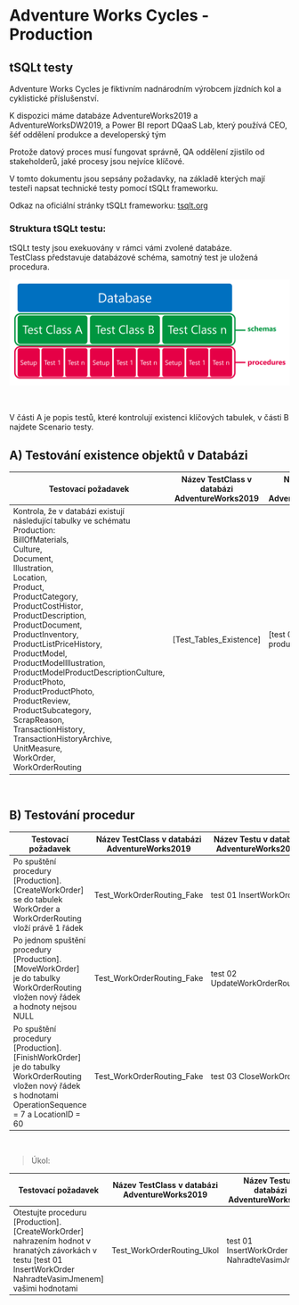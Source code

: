 # Adventure Works Cycles - Production

## tSQLt testy

Adventure Works Cycles je fiktivním nadnárodním výrobcem jízdních kol a cyklistické příslušenství.

K dispozici máme databáze AdventureWorks2019 a AdventureWorksDW2019, a Power BI report DQaaS Lab, který používá CEO, šéf oddělení produkce a developerský tým

Protože datový proces musí fungovat správně, QA oddělení zjistilo od stakeholderů, jaké procesy jsou nejvíce klíčové.

V tomto dokumentu jsou sepsány požadavky, na základě kterých mají testeři napsat technické testy pomocí tSQLt frameworku.

Odkaz na oficiální stránky tSQLt frameworku: [tsqlt.org](https://tsqlt.org/)

### Struktura tSQLt testu:

tSQLt testy jsou exekuovány v rámci vámi zvolené databáze. <br>
TestClass představuje databázové schéma, samotný test je uložená procedura.

![Struktura](Images/media/image1.png)

<br>


V části A je popis testů, které kontrolují existenci klíčových tabulek, v části B najdete Scenario testy.


## A) Testování existence objektů v Databázi

| Testovací požadavek | Název TestClass v databázi AdventureWorks2019 | Název Testu v databázi AdventureWorks2019 |
|---|---|---|
|Kontrola, že v databázi existují následující tabulky ve schématu Production: <br>BillOfMaterials,<br> Culture,<br> Document,<br> Illustration,<br> Location,<br> Product,<br> ProductCategory,<br> ProductCostHistor,<br> ProductDescription,<br> ProductDocument,<br> ProductInventory,<br> ProductListPriceHistory,<br> ProductModel, <br>ProductModelIllustration, <br>ProductModelProductDescriptionCulture, <br>ProductPhoto, <br>ProductProductPhoto, <br>ProductReview,<br> ProductSubcategory, <br>ScrapReason, <br>TransactionHistory, <br>TransactionHistoryArchive, <br>UnitMeasure, <br>WorkOrder,<br> WorkOrderRouting | [Test_Tables_Existence] | [test 01 Existence of production tables] |
<br>

## B) Testování procedur

| Testovací požadavek | Název TestClass v databázi AdventureWorks2019 | Název Testu v databázi AdventureWorks2019 | Testovaná procedura |
|---|---|---|---|
|Po spuštění procedury [Production].[CreateWorkOrder] se do tabulek WorkOrder a WorkOrderRouting vloží právě 1 řádek                                                       | Test_WorkOrderRouting_Fake                  | test 01 InsertWorkOrder                  | Production.CreateWorkOrder|
|Po jednom spuštění procedury [Production].[MoveWorkOrder] je do tabulky WorkOrderRouting vložen nový řádek a hodnoty nejsou NULL                                           | Test_WorkOrderRouting_Fake                  | test 02 UpdateWorkOrderRouting           | Production.MoveWorkOrder|
|Po spuštění procedury [Production].[FinishWorkOrder] je do tabulky WorkOrderRouting vložen nový řádek s hodnotami OperationSequence = 7 a LocationID = 60             | Test_WorkOrderRouting_Fake                  | test 03 CloseWorkOrder                   | Production.FinishWorkOrder |

<br>

> Úkol:

| Testovací požadavek | Název TestClass v databázi AdventureWorks2019 | Název Testu v databázi AdventureWorks2019 | Testovaná procedura |
|---|---|---|---|
|Otestujte proceduru [Production].[CreateWorkOrder] nahrazením hodnot v hranatých závorkách v testu [test 01 InsertWorkOrder NahradteVasimJmenem] vašimi hodnotami | Test_WorkOrderRouting_Ukol | test 01 InsertWorkOrder NahradteVasimJmenem | Production.CreateWorkOrder|
<br>


